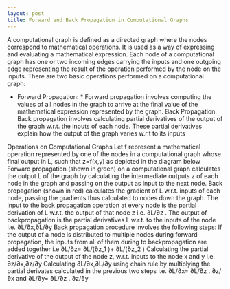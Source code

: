 ```yaml
---
layout: post
title: Forward and Back Propagation in Computational Graphs
---
```

A computational graph is defined as a directed graph where the nodes correspond to mathematical operations. It is used as a way of expressing and evaluating a mathematical expression. Each node of a computational graph has one or two incoming edges carrying the inputs and one outgoing edge representing the result of the operation performed by the node on the inputs. There are two basic operations performed on a computational graph:
* Forward Propagation: * Forward propagation involves computing the values of all nodes in the graph to arrive at the final value of the mathematical expression represented by the graph.
Back Propagation: Back propagation involves calculating partial derivatives of the output of the graph w.r.t. the inputs of each node. These partial derivatives explain how the output of the graph varies w.r.t to its inputs 

Operations on Computational Graphs
Let f represent a mathematical operation represented by one of the nodes in a computational graph whose final output in L, such that  z=f(x,y) as depicted in the diagram below
Forward propagation (shown in green) on a computational graph calculates the output  L of the graph by calculating the intermediate outputs  z of each node in the graph and passing on the output as input to the next node.
Back propagation (shown in red) calculates the gradient of L w.r.t. inputs of each node, passing the gradients thus calculated to nodes down the graph. 
	The input to the back propagation operation at every node is the partial derivation of L w.r.t. the output of that node z i.e. ∂L/∂z . 
	The output of backpropagation is the partial derivatives L w.r.t. to the inputs of the node i.e.  ∂L/∂x,∂L/∂y
	 Back propagation procedure involves the following steps:
	If the output of a node is distributed to multiple nodes during forward propagation, the inputs from all of them during to backpropagation are added together i.e  ∂L/∂z=  ∂L/(∂z_1 )+ ∂L/(∂z_2 ) 
	Calculating the partial derivative of the output of the node z, w.r.t. inputs to the node x and y  i.e.   ∂z/∂x,∂z/∂y
Calculating  ∂L/∂x,∂L/∂y  using chain rule by multiplying the partial derivates calculated in the previous two steps i.e.  ∂L/∂x=  ∂L/∂z  .  ∂z/∂x   and ∂L/∂y=  ∂L/∂z  .  ∂z/∂y  
